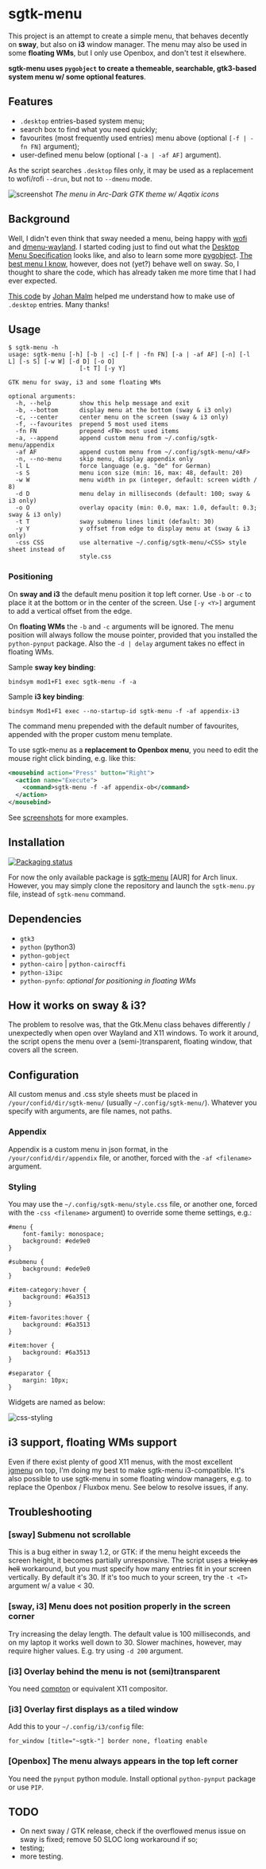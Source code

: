 # sgtk-menu
This project is an attempt to create a simple menu, that behaves decently on **sway**, but also on **i3** window manager. 
The menu may also be used in some **floating WMs**, but I only use Openbox, and don't test it elsewhere.

**sgtk-menu uses `pygobject` to create a themeable, searchable, gtk3-based system menu w/ some optional features**.

## Features

- `.desktop` entries-based system menu;
- search box to find what you need quickly;
- favourites (most frequently used entries) menu above (optional `[-f | -fn FN]` argument);
- user-defined menu below (optional `[-a | -af AF]` argument).

As the script searches `.desktop` files only, it may be used as a replacement to wofi/rofi `--drun`, but not to 
`--dmenu` mode.

![screenshot](http://nwg.pl/Lychee/uploads/big/c396d7eea8fc5c9c931f63b75940fb26.png)
*The menu in Arc-Dark GTK theme w/ Aqatix icons*

## Background

Well, I didn't even think that sway needed a menu, being happy with [wofi](https://hg.sr.ht/~scoopta/wofi) and 
[dmenu-wayland](https://github.com/nyyManni/dmenu-wayland). I started coding just to find out what the 
[Desktop Menu Specification](https://specifications.freedesktop.org/menu-spec/latest) looks like, and also to learn some 
more [pygobject](https://pygobject.readthedocs.io/en/latest). [The best menu I know](https://github.com/johanmalm/jgmenu), 
however, does not (yet?) behave well on sway. So, I thought to share the code, which has already taken me more time 
that I had ever expected.

[This code](https://github.com/johanmalm/jgmenu/blob/master/contrib/pmenu/jgmenu-pmenu.py) by 
[Johan Malm](https://github.com/johanmalm) helped me understand how to make use of `.desktop` entries. Many thanks!

## Usage

```text
$ sgtk-menu -h
usage: sgtk-menu [-h] [-b | -c] [-f | -fn FN] [-a | -af AF] [-n] [-l L] [-s S] [-w W] [-d D] [-o O]
                    [-t T] [-y Y]

GTK menu for sway, i3 and some floating WMs

optional arguments:
  -h, --help        show this help message and exit
  -b, --bottom      display menu at the bottom (sway & i3 only)
  -c, --center      center menu on the screen (sway & i3 only)
  -f, --favourites  prepend 5 most used items
  -fn FN            prepend <FN> most used items
  -a, --append      append custom menu from ~/.config/sgtk-menu/appendix
  -af AF            append custom menu from ~/.config/sgtk-menu/<AF>
  -n, --no-menu     skip menu, display appendix only
  -l L              force language (e.g. "de" for German)
  -s S              menu icon size (min: 16, max: 48, default: 20)
  -w W              menu width in px (integer, default: screen width / 8)
  -d D              menu delay in milliseconds (default: 100; sway & i3 only)
  -o O              overlay opacity (min: 0.0, max: 1.0, default: 0.3; sway & i3 only)
  -t T              sway submenu lines limit (default: 30)
  -y Y              y offset from edge to display menu at (sway & i3 only)
  -css CSS          use alternative ~/.config/sgtk-menu/<CSS> style sheet instead of
                    style.css
```

### Positioning

On **sway and i3** the default menu position it top left corner. Use `-b` or `-c` to place it at the bottom or in the 
center of the screen. Use `[-y <Y>]` argument to add a vertical offset from the edge.

On **floating WMs** the `-b` and `-c` arguments will be ignored. The menu position will always follow the mouse pointer,
provided that you installed the `python-pynput` package. Also the `-d | delay` argument takes no effect in floating WMs.

Sample **sway key binding**:

`bindsym mod1+F1 exec sgtk-menu -f -a`

Sample **i3 key binding**:

`bindsym Mod1+F1 exec --no-startup-id sgtk-menu -f -af appendix-i3`

The command menu prepended with the default number of favourites, appended with the proper custom menu template. 

To use sgtk-menu as a **replacement to Openbox menu**, you need to edit the mouse right click binding, e.g. like this:

```xml
<mousebind action="Press" button="Right">
  <action name="Execute">
    <command>sgtk-menu -f -af appendix-ob</command>
  </action>
</mousebind>
```

See [screenshots](https://github.com/nwg-piotr/sgtk-menu/tree/master/screenshots) for more examples.

## Installation

[![Packaging status](https://repology.org/badge/vertical-allrepos/sgtk-menu.svg)](https://repology.org/project/sgtk-menu/versions)

For now the only available package is [sgtk-menu](https://aur.archlinux.org/packages/sgtk-menu) [AUR] for Arch linux.
However, you may simply clone the repository and launch the `sgtk-menu.py` file, instead of `sgtk-menu` command.

## Dependencies

- `gtk3`
- `python` (python3)
- `python-gobject`
- `python-cairo` | `python-cairocffi `
- `python-i3ipc`
- `python-pynfo`: *optional for positioning in floating WMs*

## How it works on sway & i3?

The problem to resolve was, that the Gtk.Menu class behaves differently / unexpectedly when open over Wayland and X11 windows. 
To work it around, the script opens the menu over a (semi-)transparent, floating window, that covers all the screen.

## Configuration

All custom menus and .css style sheets must be placed in `/your/confid/dir/sgtk-menu/` (usually `~/.config/sgtk-menu/`). 
Whatever you specify with arguments, are file names, not paths.

### Appendix

Appendix is a custom menu in json format, in the `/your/confid/dir/appendix` file, or another, forced with the 
`-af <filename>` argument.

### Styling

You may use the `~/.config/sgtk-menu/style.css` file, or another one, forced with the `-css <filename>` argument) to 
override some theme settings, e.g.:

```text
#menu {
    font-family: monospace;
    background: #ede9e0
}

#submenu {
    background: #ede9e0
}

#item-category:hover {
    background: #6a3513
}

#item-favorites:hover {
    background: #6a3513
}

#item:hover {
    background: #6a3513
}

#separator {
    margin: 10px;
}
```

Widgets are named as below:

![css-styling](http://nwg.pl/Lychee/uploads/big/3e2faa61abc70c89e277b7a54aa8e392.png)

## i3 support, floating WMs support

Even if there exist plenty of good X11 menus, with the most excellent [jgmenu](https://github.com/johanmalm/jgmenu) 
on top, I'm doing my best to make sgtk-menu i3-compatible. It's also possible to use sgtk-menu in some floating window 
managers, e.g. to replace the Openbox / Fluxbox menu. See below to resolve issues, if any. 

## Troubleshooting

### [sway] Submenu not scrollable

This is a bug either in sway 1.2, or GTK: if the menu height exceeds the screen height, it becomes partially unresponsive.
The script uses a ~~tricky as hell~~ workaround, but you must specify how many entries fit in your screen vertically.
By default it's 30. If it's too much to your screen, try the `-t <T>` argument w/ a value < 30.

### [sway, i3] Menu does not position properly in the screen corner

Try increasing the delay length. The default value is 100 milliseconds, and on my laptop it works well down to 30. 
Slower machines, however, may require higher values. E.g. try using `-d 200` argument.

### [i3] Overlay behind the menu is not (semi)transparent

You need [compton](https://github.com/chjj/compton) or equivalent X11 compositor.

### [i3] Overlay first displays as a tiled window

Add this to your `~/.config/i3/config` file:

```text
for_window [title="~sgtk-"] border none, floating enable
```

### [Openbox] The menu always appears in the top left corner

You need the `pynput` python module. Install optional `python-pynput` package or use `PIP`.

## TODO
- On next sway / GTK release, check if the overflowed menus issue on sway is fixed; remove 50 SLOC long workaround if so;
- testing;
- more testing.
